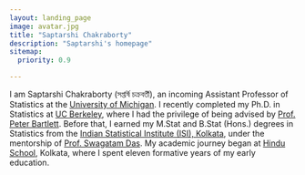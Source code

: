 ```yaml
---
layout: landing_page
image: avatar.jpg
title: "Saptarshi Chakraborty"
description: "Saptarshi's homepage"
sitemap:
  priority: 0.9

---
```


I am Saptarshi Chakraborty (সপ্তর্ষি চক্রবর্তী), an incoming Assistant Professor of Statistics at the [University of Michigan](https://lsa.umich.edu/stats). I recently completed my Ph.D. in Statistics at [UC Berkeley](https://statistics.berkeley.edu/), where I had the privilege of being advised by [Prof. Peter Bartlett](https://www.stat.berkeley.edu/~bartlett/). Before that, I earned my M.Stat and B.Stat (Hons.) degrees in Statistics from the [Indian Statistical Institute (ISI), Kolkata](https://www.isical.ac.in/), under the mentorship of [Prof. Swagatam Das](https://www.isical.ac.in/~swagatam.das/). My academic journey began at [Hindu School](https://en.wikipedia.org/wiki/Hindu_School,_Kolkata), Kolkata, where I spent eleven formative years of my early education.


